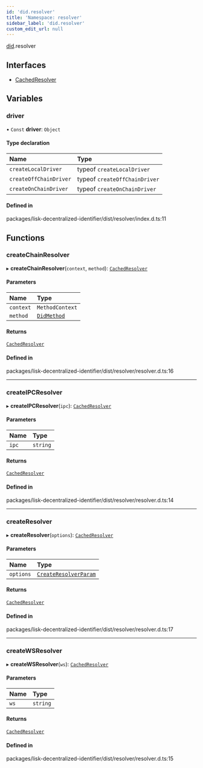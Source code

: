 ```yaml
---
id: 'did.resolver'
title: 'Namespace: resolver'
sidebar_label: 'did.resolver'
custom_edit_url: null
---
```


[did](did.md).resolver

## Interfaces

- [CachedResolver](../interfaces/did.resolver.CachedResolver.md)

## Variables

### driver

• `Const` **driver**: `Object`

#### Type declaration

| Name                   | Type                          |
| :--------------------- | :---------------------------- |
| `createLocalDriver`    | typeof `createLocalDriver`    |
| `createOffChainDriver` | typeof `createOffChainDriver` |
| `createOnChainDriver`  | typeof `createOnChainDriver`  |

#### Defined in

packages/lisk-decentralized-identifier/dist/resolver/index.d.ts:11

## Functions

### createChainResolver

▸ **createChainResolver**(`context`, `method`): [`CachedResolver`](../interfaces/did.resolver.CachedResolver.md)

#### Parameters

| Name      | Type                                          |
| :-------- | :-------------------------------------------- |
| `context` | `MethodContext`                               |
| `method`  | [`DidMethod`](../interfaces/did.DidMethod.md) |

#### Returns

[`CachedResolver`](../interfaces/did.resolver.CachedResolver.md)

#### Defined in

packages/lisk-decentralized-identifier/dist/resolver/resolver.d.ts:16

---

### createIPCResolver

▸ **createIPCResolver**(`ipc`): [`CachedResolver`](../interfaces/did.resolver.CachedResolver.md)

#### Parameters

| Name  | Type     |
| :---- | :------- |
| `ipc` | `string` |

#### Returns

[`CachedResolver`](../interfaces/did.resolver.CachedResolver.md)

#### Defined in

packages/lisk-decentralized-identifier/dist/resolver/resolver.d.ts:14

---

### createResolver

▸ **createResolver**(`options`): [`CachedResolver`](../interfaces/did.resolver.CachedResolver.md)

#### Parameters

| Name      | Type                                                |
| :-------- | :-------------------------------------------------- |
| `options` | [`CreateResolverParam`](did.md#createresolverparam) |

#### Returns

[`CachedResolver`](../interfaces/did.resolver.CachedResolver.md)

#### Defined in

packages/lisk-decentralized-identifier/dist/resolver/resolver.d.ts:17

---

### createWSResolver

▸ **createWSResolver**(`ws`): [`CachedResolver`](../interfaces/did.resolver.CachedResolver.md)

#### Parameters

| Name | Type     |
| :--- | :------- |
| `ws` | `string` |

#### Returns

[`CachedResolver`](../interfaces/did.resolver.CachedResolver.md)

#### Defined in

packages/lisk-decentralized-identifier/dist/resolver/resolver.d.ts:15
